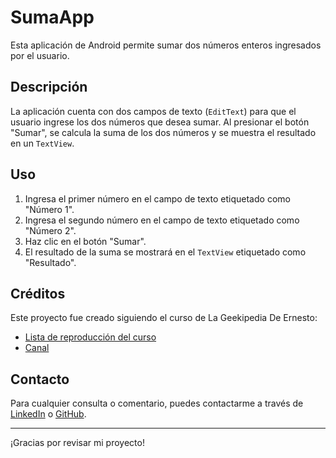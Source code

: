 # SumaApp

Esta aplicación de Android permite sumar dos números enteros ingresados por el usuario.

## Descripción

La aplicación cuenta con dos campos de texto (`EditText`) para que el usuario ingrese los dos números que desea sumar.  Al presionar el botón "Sumar", se calcula la suma de los dos números y se muestra el resultado en un `TextView`.

## Uso

1.  Ingresa el primer número en el campo de texto etiquetado como "Número 1".
2.  Ingresa el segundo número en el campo de texto etiquetado como "Número 2".
3.  Haz clic en el botón "Sumar".
4.  El resultado de la suma se mostrará en el `TextView` etiquetado como "Resultado".


## Créditos

Este proyecto fue creado siguiendo el curso de La Geekipedia De Ernesto:

*   [Lista de reproducción del curso](https://www.youtube.com/playlist?list=PLyvsggKtwbLX06iMtXnRGX5lyjiiMaT2y)
*   [Canal](https://www.youtube.com/@LaGeekipediaDeErnesto)

## Contacto

Para cualquier consulta o comentario, puedes contactarme a través de [LinkedIn](https://www.linkedin.com/in/nkaminski-profile/) o [GitHub](https://github.com/N-Kaminski).

---

¡Gracias por revisar mi proyecto!